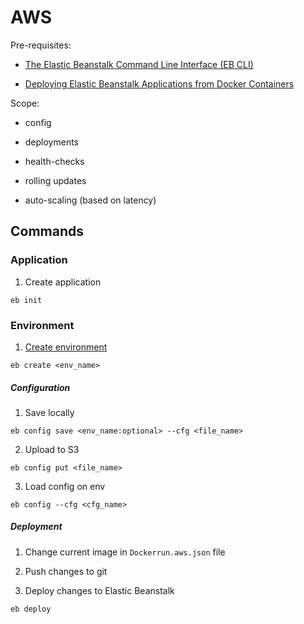 # AWS 

Pre-requisites:

* [The Elastic Beanstalk Command Line Interface (EB CLI)](http://docs.aws.amazon.com/elasticbeanstalk/latest/dg/eb-cli3.html)

* [Deploying Elastic Beanstalk Applications from Docker Containers](http://docs.aws.amazon.com/elasticbeanstalk/latest/dg/create_deploy_docker.html)

Scope:

* config

* deployments

* health-checks

* rolling updates

* auto-scaling (based on latency)

## Commands

### Application

1) Create application

```
eb init
```

### Environment

1) [Create environment](http://docs.aws.amazon.com/elasticbeanstalk/latest/dg/eb3-create.html)

```
eb create <env_name>
```

##### Configuration

1) Save locally

```
eb config save <env_name:optional> --cfg <file_name>
```

2) Upload to S3

```
eb config put <file_name>
```

3) Load config on env

```
eb config --cfg <cfg_name>
```

##### Deployment

1) Change current image in `Dockerrun.aws.json` file
 
2) Push changes to git

3) Deploy changes to Elastic Beanstalk

```
eb deploy
```